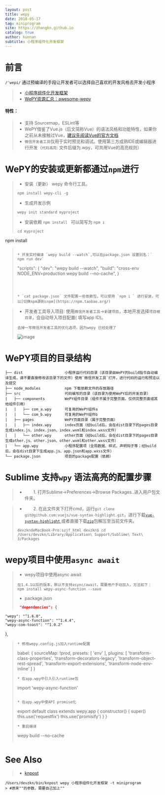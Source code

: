```yaml
---
layout: post
title: wepy
date: 2018-05-17
tag: miniprogram
site: https://zhangkn.github.io
catalog: true
author: kunnan
subtitle: 小程序组件化开发框架
---
```



# 前言

`/'wepi/` 通过预编译的手段让开发者可以选择自己喜欢的开发风格去开发小程序


>* [小程序组件化开发框架](https://tencent.github.io/wepy/)
>* [WePY资源汇总：awesome-wepy](https://github.com/aben1188/awesome-wepy)
>
>

#### 特性：

>* 支持 Sourcemap，ESLint等
>* WePY借鉴了Vue.js（后文简称Vue）的语法风格和功能特性，如果你之前从未接触过Vue，[建议先阅读Vue的官方文档](https://cn.vuejs.org/v2/guide/)
>* `微信开发者工具`仅用于实时预览和调试。使用第三方成熟IDE或编辑器进行开发（`代码高亮`: 文件后缀为.wpy，可共用Vue的高亮规则）
>


# WePY的安装或更新都通过`npm`进行




>* 安装（更新） wepy 命令行工具。
>```
>npm install wepy-cli -g
>```
>
>* 生成开发示例
>```
>wepy init standard myproject
>```
>
>* 安装依赖 `npm install ` 可以简写为 `npm i `
>```
>cd myproject
npm install 
>```
>
>* 开发实时编译 `wepy build --watch`,可以在package.json 设置别名：` npm run dev`
>```
>  "scripts": {
    "dev": "wepy build --watch",
    "build": "cross-env NODE_ENV=production wepy build --no-cache",
    }
>```
>
>
>
>* `cat package.json` 文件配置一些依赖包，可以使用 `npm i ` 进行安装，可以[切换npm源到cnpm](https://npm.taobao.org/)
>

>* 开发者工具导入项目: 使用`微信开发者工具`->`新建项目`，本地开发选择`项目根目录`，会自动导入项目配置( 填写app ID)。
>```
>去掉一写微信开发者工具的优化选项，因为wepy 已经处理了
>```
>![image](http://wx4.sinaimg.cn/large/006tBeITgy1frfaieblr1j30al0a8q2w.jpg)
>


# WePY项目的目录结构


```
├── dist                   小程序运行代码目录（该目录由WePY的build指令自动编译生成，请不要直接修改该目录下的文件）使用`微信开发工具`打开，进行代码的运行和预览以及提交
├── node_modules           npm 下载依赖文件的存放路径
├── src                    代码编写的目录（该目录为使用WePY后的开发目录）
|   ├── components         WePY组件目录（组件不属于完整页面，仅供完整页面或其他组件引用）
|   |   ├── com_a.wpy      可复用的WePY组件a
|   |   └── com_b.wpy      可复用的WePY组件b
|   ├── pages              WePY页面目录（属于完整页面）
|   |   ├── index.wpy      index页面（经build后，会在dist目录下的pages目录生成index.js、index.json、index.wxml和index.wxss文件）
|   |   └── other.wpy      other页面（经build后，会在dist目录下的pages目录生成other.js、other.json、other.wxml和other.wxss文件）
|   └── app.wpy            小程序配置项（全局数据、样式、声明钩子等；经build后，会在dist目录下生成app.js、app.json和app.wxss文件）
└── package.json           项目的package配置（依赖）
```


# Sublime 支持`wpy` 语法高亮的配置步骤

>*   1. 打开Sublime->Preferences->Browse Packages..进入用户包文件夹。

>*   2. 在此文件夹下打开cmd，运行`git clone git@github.com:vuejs/vue-syntax-highlight.git`，进行下载[`vue-syntax-highlight`](https://github.com/vuejs/vue-syntax-highlight),或者直接下载[`zip`](https://github.com/vuejs/vue-syntax-highlight/archive/master.zip)包解压至当前文件夹。
>```
>devzkndeMacBook-Pro:szjf_html devzkn$ cd /Users/devzkn/Library/Application\ Support/Sublime\ Text\ 3/Packages 
>```
>
>
>



#  wepy项目中使用`async await`

>* wepy项目中使用async await
>```
>在1.4.1以后的版本，默认不支持async/await，需要用户手动加入，方法如下：
>npm install wepy-async-function --save
>```
>* package.json
>```json
>  "dependencies": {
    "wepy": "^1.6.0",
    "wepy-async-function": "^1.4.4",
    "wepy-com-toast": "^1.0.2"
  },
>```
>* 修改wepy.config.js加入runtime配置
>```
>    babel: {
      sourceMap: !prod,
      presets: [
        'env'
      ],
      plugins: [
        'transform-class-properties',
        'transform-decorators-legacy',
        'transform-object-rest-spread',
        'transform-export-extensions',
        'transform-node-env-inline'
      ]
    }
>```
>* 在app.wpy中引入引入runtime包
>```
>import 'wepy-async-function'
>```
>
>* 在app.wpy中使API promise化
>```
>export default class extends wepy.app {
>  constructor() {
    super()
    this.use('requestfix')
    this.use('promisify')
  }
 }
>```
>* 重启编译
>```
>wepy build --no-cache
>```




# See Also 

>* [knpost](https://github.com/zhangkn/KNBin/blob/master/knpost) 
>
```
/Users/devzkn/bin/knpost wepy 小程序组件化开发框架 -t miniprogram
> #原来""的参数，需要自己加上""
```

